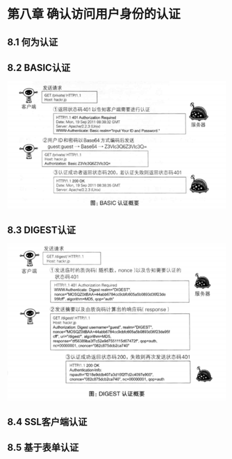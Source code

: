# 第八章 确认访问用户身份的认证
## 8.1 何为认证
## 8.2 BASIC认证
![](BASIC认证概要.png)
## 8.3 DIGEST认证
![](DIGEST认证概要.png)
## 8.4 SSL客户端认证
## 8.5 基于表单认证



































